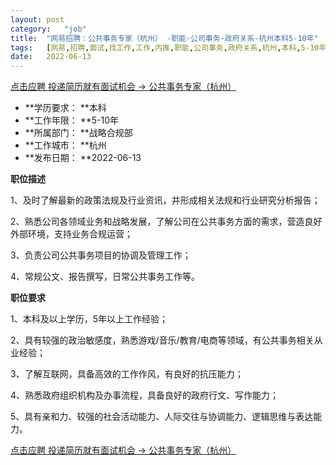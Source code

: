```yaml
---
layout:	post
category:	"job"
title:	"网易招聘：公共事务专家（杭州） -职能-公司事务-政府关系-杭州本科5-10年"
tags:	[网易,招聘,面试,找工作,工作,内推,职能,公司事务,政府关系,杭州,本科,5-10年]
date:	2022-06-13
---
```


[点击应聘 投递简历就有面试机会 ->  公共事务专家（杭州） ](http://mobile.bole.netease.com/bole/boleDetail?id=26631&employeeId=346f03c3cda5f04c&key=all)



- **学历要求： **本科
- **工作年限： **5-10年
- **所属部门： **战略合规部
- **工作城市： **杭州
- **发布日期： **2022-06-13



**职位描述**

1、及时了解最新的政策法规及行业资讯，并形成相关法规和行业研究分析报告； 

2、熟悉公司各领域业务和战略发展，了解公司在公共事务方面的需求，营造良好外部环境，支持业务合规运营； 

3、负责公司公共事务项目的协调及管理工作； 

4、常规公文、报告撰写，日常公共事务工作等。 





**职位要求**

1、本科及以上学历，5年以上工作经验； 

2、具有较强的政治敏感度，熟悉游戏/音乐/教育/电商等领域，有公共事务相关从业经验； 

3、了解互联网，具备高效的工作作风，有良好的抗压能力； 

4、熟悉政府组织机构及办事流程，具备良好的政府行文、写作能力； 

5、具有亲和力、较强的社会活动能力、人际交往与协调能力、逻辑思维与表达能力。



[点击应聘 投递简历就有面试机会 ->  公共事务专家（杭州） ](http://mobile.bole.netease.com/bole/boleDetail?id=26631&employeeId=346f03c3cda5f04c&key=all)
